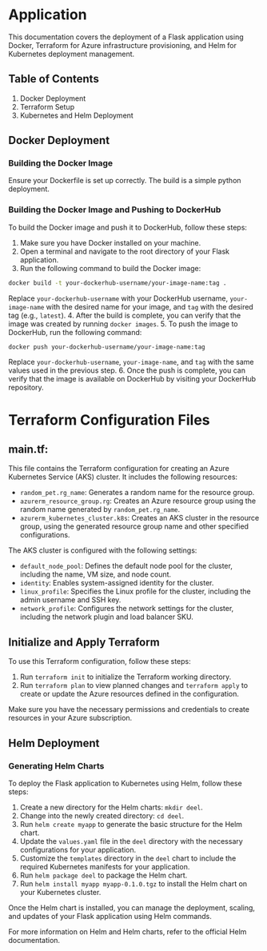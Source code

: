 # Application

This documentation covers the deployment of a Flask application using Docker, Terraform for Azure infrastructure provisioning, and Helm for Kubernetes deployment management.

## Table of Contents

1. Docker Deployment
2. Terraform Setup
3. Kubernetes and Helm Deployment

## Docker Deployment

### Building the Docker Image

Ensure your Dockerfile is set up correctly. The build is a simple python deployment.


### Building the Docker Image and Pushing to DockerHub
To build the Docker image and push it to DockerHub, follow these steps:
1. Make sure you have Docker installed on your machine.
2. Open a terminal and navigate to the root directory of your Flask application.
3. Run the following command to build the Docker image:
  ```bash
  docker build -t your-dockerhub-username/your-image-name:tag .
  ```
  Replace `your-dockerhub-username` with your DockerHub username, `your-image-name` with the desired name for your image, and `tag` with the desired tag (e.g., `latest`).
4. After the build is complete, you can verify that the image was created by running `docker images`.
5. To push the image to DockerHub, run the following command:
  ```bash
  docker push your-dockerhub-username/your-image-name:tag
  ```
  Replace `your-dockerhub-username`, `your-image-name`, and `tag` with the same values used in the previous step.
6. Once the push is complete, you can verify that the image is available on DockerHub by visiting your DockerHub repository.

# Terraform Configuration Files

## main.tf:

This file contains the Terraform configuration for creating an Azure Kubernetes Service (AKS) cluster. It includes the following resources:

- `random_pet.rg_name`: Generates a random name for the resource group.
- `azurerm_resource_group.rg`: Creates an Azure resource group using the random name generated by `random_pet.rg_name`.
- `azurerm_kubernetes_cluster.k8s`: Creates an AKS cluster in the resource group, using the generated resource group name and other specified configurations.

The AKS cluster is configured with the following settings:

- `default_node_pool`: Defines the default node pool for the cluster, including the name, VM size, and node count.
- `identity`: Enables system-assigned identity for the cluster.
- `linux_profile`: Specifies the Linux profile for the cluster, including the admin username and SSH key.
- `network_profile`: Configures the network settings for the cluster, including the network plugin and load balancer SKU.

## Initialize and Apply Terraform

To use this Terraform configuration, follow these steps:

1. Run `terraform init` to initialize the Terraform working directory. 
2. Run `terraform plan` to view planned changes and `terraform apply` to create or update the Azure resources defined in the configuration.

Make sure you have the necessary permissions and credentials to create resources in your Azure subscription.


## Helm Deployment
### Generating Helm Charts
To deploy the Flask application to Kubernetes using Helm, follow these steps:
1. Create a new directory for the Helm charts: `mkdir deel`.
2. Change into the newly created directory: `cd deel`.
3. Run `helm create myapp` to generate the basic structure for the Helm chart.
4. Update the `values.yaml` file in the `deel` directory with the necessary configurations for your application.
5. Customize the `templates` directory in the `deel` chart to include the required Kubernetes manifests for your application.
6. Run `helm package deel` to package the Helm chart.
7. Run `helm install myapp myapp-0.1.0.tgz` to install the Helm chart on your Kubernetes cluster.

Once the Helm chart is installed, you can manage the deployment, scaling, and updates of your Flask application using Helm commands.

For more information on Helm and Helm charts, refer to the official Helm documentation.
